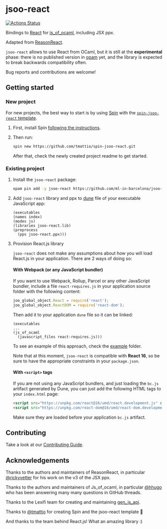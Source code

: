 # jsoo-react

[![Actions Status](https://github.com/ml-in-barcelona/jsoo-react/workflows/CI/badge.svg?branch=master)](https://github.com/ml-in-barcelona/jsoo-react/actions?query=branch%3Amaster)

Bindings to [React](https://reactjs.org/) for [js_of_ocaml](ocsigen.org/js_of_ocaml/), including JSX ppx.

Adapted from [ReasonReact](https://github.com/reasonml/reason-react/).

`jsoo-react` allows to use React from OCaml, but it is still at the **experimental** phase: there is no published version in [opam](opam.ocaml.org/) yet, and the library is expected to break backwards compatibility often.

Bug reports and contributions are welcome!

## Getting started

### New project

For new projects, the best way to start is by using [Spin](https://github.com/tmattio/spin) with the [`spin-jsoo-react` template](https://github.com/tmattio/spin-jsoo-react/).

1. First, install Spin [following the instructions](https://github.com/tmattio/spin#installation).

2. Then run:

    ```bash
    spin new https://github.com/tmattio/spin-jsoo-react.git
    ```

    After that, check the newly created project readme to get started.

### Existing project

1. Install the `jsoo-react` package:

    ```bash
    opam pin add -y jsoo-react https://github.com/ml-in-barcelona/jsoo-react.git
    ```

2. Add `jsoo-react` library and ppx to [dune](https://dune.readthedocs.io/en/stable/) file of your executable JavaScript app:

    ```
    (executables
    (names index)
    (modes js)
    (libraries jsoo-react.lib)
    (preprocess
      (pps jsoo-react.ppx)))
    ```

3. Provision React.js library

    `jsoo-react` does not make any assumptions about how you will load React.js in your application. There are 2 ways of doing so:

    #### With Webpack (or any JavaScript bundler)

    If you want to use Webpack, Rollup, Parcel or any other JavaScript bundler, include a file `react-requires.js` in your application source folder with the following content:

    ```js
    joo_global_object.React = require('react');
    joo_global_object.ReactDOM = require('react-dom');
    ```

    Then add it to your application `dune` file so it can be linked:

    ```
    (executables
    ...
    (js_of_ocaml
      (javascript_files react-requires.js)))
    ```

    To see an example of this approach, check the [example](example) folder.

    Note that at this moment, `jsoo-react` is compatible with **React 16**, so be sure to have the appropriate constraints in your `package.json`.

    #### With `<script>` tags

    If you are not using any JavaScript bundlers, and just loading the `bc.js` artifact generated by Dune, you can just add the following HTML tags to your `index.html` page:

    ```html
    <script src="https://unpkg.com/react@16/umd/react.development.js" crossorigin></script>
    <script src="https://unpkg.com/react-dom@16/umd/react-dom.development.js" crossorigin></script>
    ```

    Make sure they are loaded before your application `bc.js` artifact.

## Contributing

Take a look at our [Contributing Guide](CONTRIBUTING.md).

## Acknowledgements

Thanks to the authors and maintainers of ReasonReact, in particular [@rickyvetter](https://github.com/rickyvetter) for his work on the v3 of the JSX ppx.

Thanks to the authors and maintainers of Js_of_ocaml, in particular [@hhugo](https://github.com/hhugo) who has been answering many many questions in GitHub threads.

Thanks to the Lexifi team for creating and maintaining [gen_js_api](https://github.com/LexiFi/gen_js_api).

Thanks to [@tmattio](https://github.com/tmattio/) for creating Spin and the jsoo-react template :raised_hands:

And thanks to the team behind React.js! What an amazing library :)
